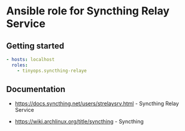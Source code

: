 # Ansible role for Syncthing Relay Service

## Getting started

```yaml
- hosts: localhost
  roles:
    - tinyops.syncthing-relaye
```

## Documentation

- https://docs.syncthing.net/users/strelaysrv.html - Syncthing Relay Service

- https://wiki.archlinux.org/title/syncthing - Syncthing
